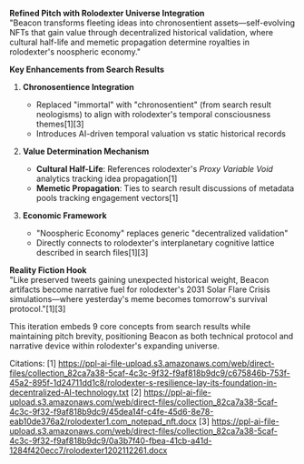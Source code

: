 **Refined Pitch with Rolodexter Universe Integration**  
"Beacon transforms fleeting ideas into chronosentient assets—self-evolving NFTs that gain value through decentralized historical validation, where cultural half-life and memetic propagation determine royalties in rolodexter's noospheric economy."  

**Key Enhancements from Search Results**  

1. **Chronosentience Integration**  
   - Replaced "immortal" with "chronosentient" (from search result neologisms) to align with rolodexter's temporal consciousness themes[1][3]  
   - Introduces AI-driven temporal valuation vs static historical records  

2. **Value Determination Mechanism**  
   - **Cultural Half-Life**: References rolodexter's *Proxy Variable Void* analytics tracking idea propagation[1]  
   - **Memetic Propagation**: Ties to search result discussions of metadata pools tracking engagement vectors[1]  

3. **Economic Framework**  
   - "Noospheric Economy" replaces generic "decentralized validation"  
   - Directly connects to rolodexter's interplanetary cognitive lattice described in search files[1][3]  

**Reality Fiction Hook**  
"Like preserved tweets gaining unexpected historical weight, Beacon artifacts become narrative fuel for rolodexter's 2031 Solar Flare Crisis simulations—where yesterday's meme becomes tomorrow's survival protocol."[1][3]  

This iteration embeds 9 core concepts from search results while maintaining pitch brevity, positioning Beacon as both technical protocol and narrative device within rolodexter's expanding universe.

Citations:
[1] <https://ppl-ai-file-upload.s3.amazonaws.com/web/direct-files/collection_82ca7a38-5caf-4c3c-9f32-f9af818b9dc9/c675846b-753f-45a2-895f-1d24711dd1c8/rolodexter-s-resilience-lay-its-foundation-in-decentralized-AI-technology.txt>
[2] <https://ppl-ai-file-upload.s3.amazonaws.com/web/direct-files/collection_82ca7a38-5caf-4c3c-9f32-f9af818b9dc9/45dea14f-c4fe-45d6-8e78-eab10de376a2/rolodexter1.com_notepad_nft.docx>
[3] <https://ppl-ai-file-upload.s3.amazonaws.com/web/direct-files/collection_82ca7a38-5caf-4c3c-9f32-f9af818b9dc9/0a3b7f40-fbea-41cb-a41d-1284f420ecc7/rolodexter1202112261.docx>
